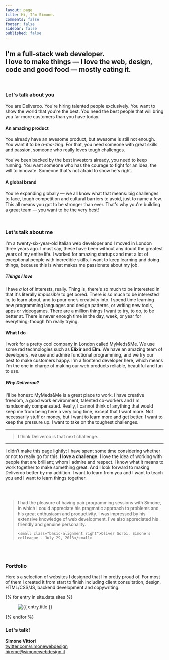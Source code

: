```yaml
---
layout: page
title: Hi, I'm Simone.
comments: false
footer: false
sidebar: false
published: false
---
```


## I'm a full-stack web developer.<br>I love to make things — I love the web, design, code and good food — mostly eating it.


<br>


### Let's talk about you

You are Deliveroo. You're hiring talented people exclusively. You want to show the world that you're the best. You need the best people that will bring you far more customers than you have today.

#### An amazing product

You already have an awesome product, but awesome is still not enough. You want it to be *a-ma-zing*. For that, you need someone with great skills and passion, someone who really loves tough challenges.

You've been backed by the best investors already, you need to keep running. You want someone who has the courage to fight for an idea, the will to innovate. Someone that's not afraid to show he's right.

#### A global brand

You're expanding globally — we all know what that means: big challenges to face, tough competition and cultural barriers to avoid, just to name a few. This all means you got to be stronger than ever. That's why you're building a great team — you want to be the very best!


<br>


### Let's talk about me

I'm a twenty-six-year-old Italian web developer and I moved in London three years ago. I must say, these have been without any doubt the greatest years of my entire life. I worked for amazing startups and met a lot of exceptional people with incredible skills. I want to keep learning and doing things, because this is what makes me passionate about my job.

##### Things I love

I have *a lot* of interests, really. Thing is, there's so much to be interested in that it's literally *impossible* to get bored. There is so much to be interested in, to learn about, and to pour one’s creativity into. I spend time learning new programming languages and design patterns, or writing new tools, apps or videogames. There are a million things I want to try, to do, to be better at. There is never enough time in the day, week, or year for everything; though I’m really trying.

#### What I do

I work for a pretty cool company in London called MyMeds&Me. We use some rad technologies such as **Elixir** and **Elm**. We have an amazing team of developers, we use and admire functional programming, and we try our best to make customers happy. I'm a frontend developer here, which means I'm the one in charge of making our web products reliable, beautiful and fun to use.

##### Why Deliveroo?

I'll be honest: MyMeds&Me is a great place to work. I have creative freedom, a good work environment, talented co-workers and I'm handsomely compensated. Really, I cannot think of anything that would keep me from being here a very long time, except that I want more. Not necessarily stuff or money, but I want to learn more and get better. I want to keep the pressure up. I want to take on the toughest challenges.

---

> I think Deliveroo is that next challenge.

---

I didn’t make this page lightly; I have spent some time considering whether or not to really go for this. <b>I love a challenge.</b> I love the idea of working with people that are brilliant; whom I admire and respect. I know what it means to work together to make something great. And I look forward to making Deliveroo better by my addition. I want to learn from you and I want to teach you and I want to learn things together.

<br>
<br>

<blockquote>I had the pleasure of having pair programming sessions with Simone, in which I could appreciate his pragmatic approach to problems and his great enthusiasm and productivity. I was impressed by his extensive knowledge of web development. I've also appreciated his friendly and genuine personality.

    <small class="basic-alignment right">Oliver Sorbi, Simone's colleague - July 29, 2013</small>

</blockquote>

<br>
<br>

### Portfolio

Here's a selection of websites I designed that I’m pretty proud of. For most of them I created it from start to finish including client consultation, design, HTML/CSS/JS, backend development and copywriting.

<div class="portfolio">{% for entry in site.data.sites %}
<figure><img src="/images/portfolio/{{ entry.image }}" alt="{{ entry.title }}" /></figure>
{% endfor %}</div>

### Let's talk!

<strong>Simone Vittori</strong><br>
<a href="https://twitter.com/simonewebdesign"/>twitter.com/simonewebdesign</a><br>
<a href="hireme+portfolio@simonewebdesign.it?subject=Hello!&amp;body=Hi%20Simone," title="drop me an email!"/>hireme@simonewebdesign.it</a>

